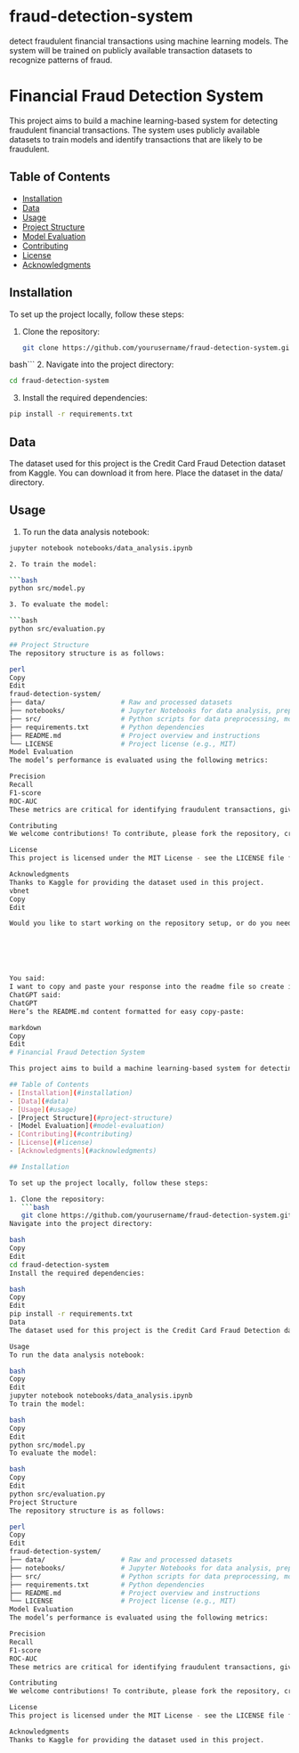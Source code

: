 # fraud-detection-system
detect fraudulent financial transactions using machine learning models. The system will be trained on publicly available transaction datasets to recognize patterns of fraud.

# Financial Fraud Detection System

This project aims to build a machine learning-based system for detecting fraudulent financial transactions. The system uses publicly available datasets to train models and identify transactions that are likely to be fraudulent.

## Table of Contents
- [Installation](#installation)
- [Data](#data)
- [Usage](#usage)
- [Project Structure](#project-structure)
- [Model Evaluation](#model-evaluation)
- [Contributing](#contributing)
- [License](#license)
- [Acknowledgments](#acknowledgments)

## Installation

To set up the project locally, follow these steps:

1. Clone the repository:
   ```bash
   git clone https://github.com/yourusername/fraud-detection-system.git
bash```
2. Navigate into the project directory:

```bash
cd fraud-detection-system
```
3. Install the required dependencies:

```bash
pip install -r requirements.txt
```
## Data
The dataset used for this project is the Credit Card Fraud Detection dataset from Kaggle. You can download it from here. Place the dataset in the data/ directory.

## Usage
1. To run the data analysis notebook:

```bash
jupyter notebook notebooks/data_analysis.ipynb

2. To train the model:

```bash
python src/model.py

3. To evaluate the model:

```bash
python src/evaluation.py

## Project Structure
The repository structure is as follows:

perl
Copy
Edit
fraud-detection-system/
├── data/                   # Raw and processed datasets
├── notebooks/              # Jupyter Notebooks for data analysis, preprocessing, and modeling
├── src/                    # Python scripts for data preprocessing, modeling, etc.
├── requirements.txt        # Python dependencies
├── README.md               # Project overview and instructions
└── LICENSE                 # Project license (e.g., MIT)
Model Evaluation
The model’s performance is evaluated using the following metrics:

Precision
Recall
F1-score
ROC-AUC
These metrics are critical for identifying fraudulent transactions, given the imbalance in the dataset.

Contributing
We welcome contributions! To contribute, please fork the repository, create a new branch, make your changes, and submit a pull request.

License
This project is licensed under the MIT License - see the LICENSE file for details.

Acknowledgments
Thanks to Kaggle for providing the dataset used in this project.
vbnet
Copy
Edit

Would you like to start working on the repository setup, or do you need further assistance with any part of this?






You said:
I want to copy and paste your response into the readme file so create it in that format
ChatGPT said:
ChatGPT
Here’s the README.md content formatted for easy copy-paste:

markdown
Copy
Edit
# Financial Fraud Detection System

This project aims to build a machine learning-based system for detecting fraudulent financial transactions. The system uses publicly available datasets to train models and identify transactions that are likely to be fraudulent.

## Table of Contents
- [Installation](#installation)
- [Data](#data)
- [Usage](#usage)
- [Project Structure](#project-structure)
- [Model Evaluation](#model-evaluation)
- [Contributing](#contributing)
- [License](#license)
- [Acknowledgments](#acknowledgments)

## Installation

To set up the project locally, follow these steps:

1. Clone the repository:
   ```bash
   git clone https://github.com/yourusername/fraud-detection-system.git
Navigate into the project directory:

bash
Copy
Edit
cd fraud-detection-system
Install the required dependencies:

bash
Copy
Edit
pip install -r requirements.txt
Data
The dataset used for this project is the Credit Card Fraud Detection dataset from Kaggle. You can download it from here. Place the dataset in the data/ directory.

Usage
To run the data analysis notebook:

bash
Copy
Edit
jupyter notebook notebooks/data_analysis.ipynb
To train the model:

bash
Copy
Edit
python src/model.py
To evaluate the model:

bash
Copy
Edit
python src/evaluation.py
Project Structure
The repository structure is as follows:

perl
Copy
Edit
fraud-detection-system/
├── data/                   # Raw and processed datasets
├── notebooks/              # Jupyter Notebooks for data analysis, preprocessing, and modeling
├── src/                    # Python scripts for data preprocessing, modeling, etc.
├── requirements.txt        # Python dependencies
├── README.md               # Project overview and instructions
└── LICENSE                 # Project license (e.g., MIT)
Model Evaluation
The model’s performance is evaluated using the following metrics:

Precision
Recall
F1-score
ROC-AUC
These metrics are critical for identifying fraudulent transactions, given the imbalance in the dataset.

Contributing
We welcome contributions! To contribute, please fork the repository, create a new branch, make your changes, and submit a pull request.

License
This project is licensed under the MIT License - see the LICENSE file for details.

Acknowledgments
Thanks to Kaggle for providing the dataset used in this project.
